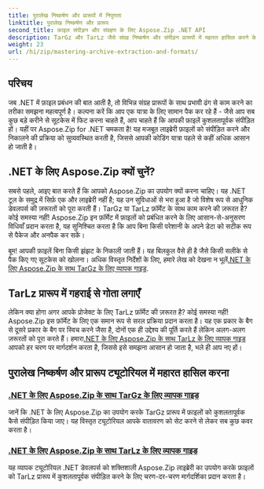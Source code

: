 ```yaml
---
title: पुरालेख निष्कर्षण और प्रारूपों में निपुणता
linktitle: पुरालेख निष्कर्षण और प्रारूप
second_title: फ़ाइल संपीड़न और संग्रहण के लिए Aspose.Zip .NET API
description: TarGz और TarLz जैसे संग्रह निष्कर्षण और संपीड़न प्रारूपों में महारत हासिल करने के लिए .NET के लिए Aspose.Zip का उपयोग करने पर विस्तृत ट्यूटोरियल का अन्वेषण करें।
weight: 23
url: /hi/zip/mastering-archive-extraction-and-formats/
---
```

## परिचय

जब .NET में फ़ाइल प्रबंधन की बात आती है, तो विभिन्न संग्रह प्रारूपों के साथ प्रभावी ढंग से काम करने का तरीका समझना महत्वपूर्ण है। कल्पना करें कि आप एक यात्रा के लिए सामान पैक कर रहे हैं - जैसे आप सब कुछ बड़े करीने से सूटकेस में फिट करना चाहते हैं, आप चाहते हैं कि आपकी फ़ाइलें कुशलतापूर्वक संपीड़ित हों। यहीं पर Aspose.Zip for .NET चमकता है! यह मजबूत लाइब्रेरी फ़ाइलों को संपीड़ित करने और निकालने की प्रक्रिया को सुव्यवस्थित करती है, जिससे आपकी कोडिंग यात्रा पहले से कहीं अधिक आसान हो जाती है।

## .NET के लिए Aspose.Zip क्यों चुनें?

सबसे पहले, आइए बात करते हैं कि आपको Aspose.Zip का उपयोग क्यों करना चाहिए। यह .NET टूल के समुद्र में सिर्फ़ एक और लाइब्रेरी नहीं है; यह उन सुविधाओं से भरा हुआ है जो विशेष रूप से आधुनिक डेवलपर्स की ज़रूरतों को पूरा करती हैं। TarGz या TarLz फ़ॉर्मेट के साथ काम करने की ज़रूरत है? कोई समस्या नहीं! Aspose.Zip इन फ़ॉर्मेट में फ़ाइलों को प्रबंधित करने के लिए आसान-से-अनुसरण विधियाँ प्रदान करता है, यह सुनिश्चित करता है कि आप बिना किसी परेशानी के अपने डेटा को सटीक रूप से पैकेज और अनपैक कर सकें।

बूम! आपकी फ़ाइलें बिना किसी झंझट के निकाली जाती हैं। यह बिलकुल वैसे ही है जैसे किसी सलीके से पैक किए गए सूटकेस को खोलना। अधिक विस्तृत निर्देशों के लिए, हमारे लेख को देखना न भूलें[.NET के लिए Aspose.Zip के साथ TarGz के लिए व्यापक गाइड](./comprehensive-guide-to-tar-gz/). 

## TarLz प्रारूप में गहराई से गोता लगाएँ

 लेकिन क्या होगा अगर आपके प्रोजेक्ट के लिए TarLz फ़ॉर्मेट की ज़रूरत है? कोई समस्या नहीं! Aspose.Zip इस फ़ॉर्मेट के लिए एक समान रूप से सरल प्रक्रिया प्रदान करता है। यह एक प्रकार के बैग से दूसरे प्रकार के बैग पर स्विच करने जैसा है, दोनों एक ही उद्देश्य की पूर्ति करते हैं लेकिन अलग-अलग ज़रूरतों को पूरा करते हैं। हमारा[.NET के लिए Aspose.Zip के साथ TarLz के लिए व्यापक गाइड](./comprehensive-guide-to-tar-lz/) आपको हर चरण पर मार्गदर्शन करता है, जिससे इसे समझना आसान हो जाता है, भले ही आप नए हों।

## पुरालेख निष्कर्षण और प्रारूप ट्यूटोरियल में महारत हासिल करना
### [.NET के लिए Aspose.Zip के साथ TarGz के लिए व्यापक गाइड](./comprehensive-guide-to-tar-gz/)
जानें कि .NET के लिए Aspose.Zip का उपयोग करके TarGz प्रारूप में फ़ाइलों को कुशलतापूर्वक कैसे संपीड़ित किया जाए। यह विस्तृत ट्यूटोरियल आपके वातावरण को सेट करने से लेकर सब कुछ कवर करता है।
### [.NET के लिए Aspose.Zip के साथ TarLz के लिए व्यापक गाइड](./comprehensive-guide-to-tar-lz/)
यह व्यापक ट्यूटोरियल .NET डेवलपर्स को शक्तिशाली Aspose.Zip लाइब्रेरी का उपयोग करके फ़ाइलों को TarLz प्रारूप में कुशलतापूर्वक संपीड़ित करने के लिए चरण-दर-चरण मार्गदर्शिका प्रदान करता है।